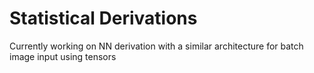 # Statistical Derivations  
Currently working on NN derivation with a similar architecture for batch image input using tensors 
